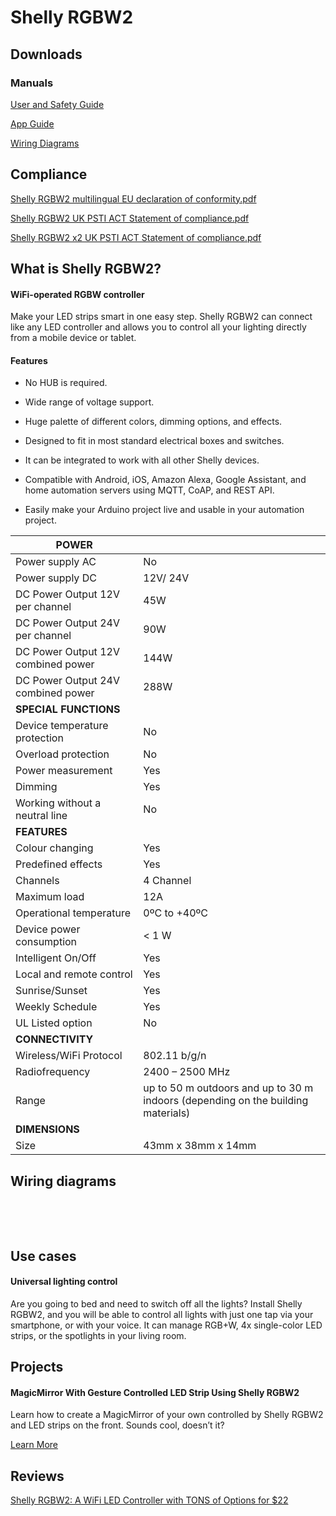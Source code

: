 Shelly RGBW2
==========

Downloads
----------

### Manuals ###

[User and Safety Guide](https://kb.shelly.cloud/__attachments/63864967/User%20and%20Safety%20Guide)

[App Guide](https://kb.shelly.cloud/__attachments/63864967/App%20Guide)

[Wiring Diagrams](https://kb.shelly.cloud/__attachments/63864967/Wiring%20Diagrams)

Compliance
----------

[Shelly RGBW2 multilingual EU declaration of conformity.pdf](https://kb.shelly.cloud/__attachments/266174494/Shelly%20RGBW2%20multilingual%20EU%20declaration%20of%20conformity.pdf)

[Shelly RGBW2 UK PSTI ACT Statement of compliance.pdf](https://kb.shelly.cloud/__attachments/266174494/Shelly%20RGBW2%20UK%20PSTI%20ACT%20Statement%20of%20compliance.pdf)

[Shelly RGBW2 x2 UK PSTI ACT Statement of compliance.pdf](https://kb.shelly.cloud/__attachments/266174494/Shelly%20RGBW2%20x2%20UK%20PSTI%20ACT%20Statement%20of%20compliance.pdf)

What is Shelly RGBW2?
----------

#### WiFi-operated RGBW controller ####

Make your LED strips smart in one easy step. Shelly RGBW2 can connect like any LED controller and allows you to control all your lighting directly from a mobile device or tablet.

#### Features ####

* No HUB is required.

* Wide range of voltage support.

* Huge palette of different colors, dimming options, and effects.

* Designed to fit in most standard electrical boxes and switches.

* It can be integrated to work with all other Shelly devices.

* Compatible with Android, iOS, Amazon Alexa, Google Assistant, and home automation servers using MQTT, CoAP, and REST API.

* Easily make your Arduino project live and usable in your automation project.

|            **POWER**             |                                                                                |
|----------------------------------|--------------------------------------------------------------------------------|
|         Power supply AC          |                                       No                                       |
|         Power supply DC          |                                    12V/ 24V                                    |
| DC Power Output 12V per channel  |                                      45W                                       |
| DC Power Output 24V per channel  |                                      90W                                       |
|DC Power Output 12V combined power|                                      144W                                      |
|DC Power Output 24V combined power|                                      288W                                      |
|      **SPECIAL FUNCTIONS**       |                                                                                |
|  Device temperature protection   |                                       No                                       |
|       Overload protection        |                                       No                                       |
|        Power measurement         |                                      Yes                                       |
|             Dimming              |                                      Yes                                       |
|  Working without a neutral line  |                                       No                                       |
|           **FEATURES**           |                                                                                |
|         Colour changing          |                                      Yes                                       |
|        Predefined effects        |                                      Yes                                       |
|             Channels             |                                   4 Channel                                    |
|           Maximum load           |                                      12A                                       |
|     Operational temperature      |                                  0ºC to +40ºC                                  |
|     Device power consumption     |                                     \< 1 W                                     |
|        Intelligent On/Off        |                                      Yes                                       |
|     Local and remote control     |                                      Yes                                       |
|          Sunrise/Sunset          |                                      Yes                                       |
|         Weekly Schedule          |                                      Yes                                       |
|         UL Listed option         |                                       No                                       |
|         **CONNECTIVITY**         |                                                                                |
|      Wireless/WiFi Protocol      |                                  802.11 b/g/n                                  |
|          Radiofrequency          |                                2400 – 2500 MHz                                 |
|              Range               |up to 50 m outdoors and up to 30 m indoors (depending on the building materials)|
|          **DIMENSIONS**          |                                                                                |
|               Size               |                               43mm x 38mm x 14mm                               |

Wiring diagrams
----------

|   |   |
|---|---|

|   |   |
|---|---|

|   |   |
|---|---|

|   |   |
|---|---|

Use cases
----------

#### Universal lighting control ####

Are you going to bed and need to switch off all the lights? Install Shelly RGBW2, and you will be able to control all lights with just one tap via your smartphone, or with your voice. It can manage RGB+W, 4x single-color LED strips, or the spotlights in your living room.

Projects
----------

#### MagicMirror With Gesture Controlled LED Strip Using Shelly RGBW2 ####

Learn how to create a MagicMirror of your own controlled by Shelly RGBW2 and LED strips on the front. Sounds cool, doesn’t it?

[Learn More](https://www.instructables.com/id/MagicMirror-With-Gesture-Controlled-LED-Strip-Usin/)

Reviews
----------

[Shelly RGBW2: A WiFi LED Controller with TONS of Options for $22](https://www.youtube.com/watch?v=B8DQntdtD4E)
